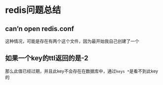 # redis问题总结

## can’n open redis.conf

这种情况，可能是存在有两个这个文件，因为最开始我自己创建了一个



## 如果一个key的ttl返回的是-2

那么此值已经过期，并且此key不会存在在数据库中，通过`keys *`是看不到此key的
